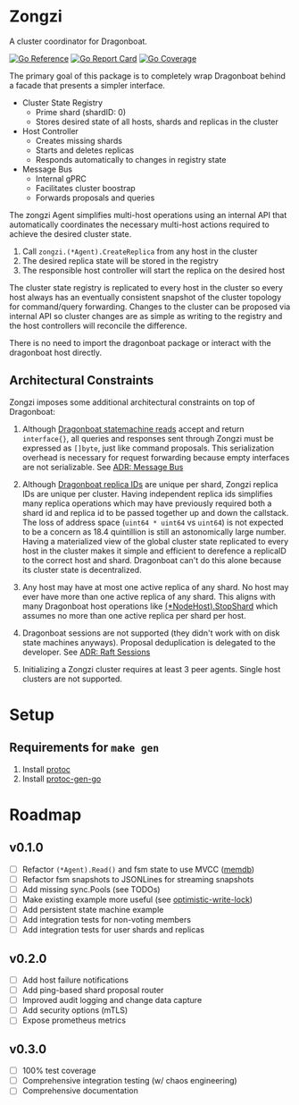 # Zongzi

A cluster coordinator for Dragonboat.

[![Go Reference](https://godoc.org/github.com/logbn/zongzi?status.svg)](https://godoc.org/github.com/logbn/zongzi)
[![Go Report Card](https://goreportcard.com/badge/github.com/logbn/zongzi?4)](https://goreportcard.com/report/github.com/logbn/zongzi)
[![Go Coverage](https://github.com/logbn/zongzi/wiki/coverage.svg)](https://raw.githack.com/wiki/logbn/zongzi/coverage.html)

The primary goal of this package is to completely wrap Dragonboat behind a facade that presents a simpler interface.

- Cluster State Registry
  - Prime shard (shardID: 0)
  - Stores desired state of all hosts, shards and replicas in the cluster
- Host Controller
  - Creates missing shards
  - Starts and deletes replicas
  - Responds automatically to changes in registry state
- Message Bus
  - Internal gPRC
  - Facilitates cluster boostrap
  - Forwards proposals and queries

The zongzi Agent simplifies multi-host operations using an internal API that automatically coordinates the
necessary multi-host actions required to achieve the desired cluster state.

1. Call `zongzi.(*Agent).CreateReplica` from any host in the cluster
2. The desired replica state will be stored in the registry
3. The responsible host controller will start the replica on the desired host

The cluster state registry is replicated to every host in the cluster so every host always has an eventually consistent
snapshot of the cluster topology for command/query forwarding. Changes to the cluster can be proposed via internal API
so cluster changes are as simple as writing to the registry and the host controllers will reconcile the difference.

There is no need to import the dragonboat package or interact with the dragonboat host directly.

## Architectural Constraints

Zongzi imposes some additional architectural constraints on top of Dragonboat:

1. Although [Dragonboat statemachine reads](https://pkg.go.dev/github.com/lni/dragonboat/v4#NodeHost.ReadLocalNode)
accept and return `interface{}`, all queries and responses sent through Zongzi must be expressed as `[]byte`, just
like command proposals. This serialization overhead is necessary for request forwarding because empty interfaces are
not serializable. See [ADR: Message Bus](/docs/adr/sessions.md)

2. Although [Dragonboat replica IDs](https://pkg.go.dev/github.com/lni/dragonboat/v4#NodeHost.HasNodeInfo) are unique
per shard, Zongzi replica IDs are unique per cluster. Having independent replica ids simplifies many replica operations
which may have previously required both a shard id and replica id to be passed together up and down the callstack. The
loss of address space (`uint64 * uint64` vs `uint64`) is not expected to be a concern as 18.4 quintillion is still
an astonomically large number. Having a materialized view of the global cluster state replicated to every host in the
cluster makes it simple and efficient to derefence a replicaID to the correct host and shard. Dragonboat can't do this
alone because its cluster state is decentralized.

3. Any host may have at most one active replica of any shard. No host may ever have more than one active replica of
any shard. This aligns with many Dragonboat host operations like
[(*NodeHost).StopShard](https://pkg.go.dev/github.com/lni/dragonboat/v4#NodeHost.StopShard) which assumes no more than
one active replica per shard per host.

4. Dragonboat sessions are not supported (they didn't work with on disk state machines anyways). Proposal deduplication
is delegated to the developer. See [ADR: Raft Sessions](/docs/adr/raft_sessions.md)

5. Initializing a Zongzi cluster requires at least 3 peer agents. Single host clusters are not supported.

# Setup

## Requirements for `make gen`

1. Install [protoc](https://grpc.io/docs/protoc-installation/)
2. Install [protoc-gen-go](https://grpc.io/docs/languages/go/quickstart/)

# Roadmap

## v0.1.0

- [ ] Refactor `(*Agent).Read()` and fsm state to use MVCC ([memdb](https://pkg.go.dev/github.com/hashicorp/go-memdb))
- [ ] Refactor fsm snapshots to JSONLines for streaming snapshots
- [ ] Add missing sync.Pools (see TODOs)
- [ ] Make existing example more useful (see [optimistic-write-lock](https://github.com/lni/dragonboat-example/tree/25d608db03747515d1abb07b95afdb2d5e1cd5ea/optimistic-write-lock))
- [ ] Add persistent state machine example
- [ ] Add integration tests for non-voting members
- [ ] Add integration tests for user shards and replicas

## v0.2.0

- [ ] Add host failure notifications
- [ ] Add ping-based shard proposal router
- [ ] Improved audit logging and change data capture
- [ ] Add security options (mTLS)
- [ ] Expose prometheus metrics

## v0.3.0

- [ ] 100% test coverage
- [ ] Comprehensive integration testing (w/ chaos engineering)
- [ ] Comprehensive documentation
